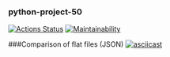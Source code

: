 ### python-project-50
[![Actions Status](https://github.com/AlexVSSP/python-project-50/workflows/hexlet-check/badge.svg)](https://github.com/AlexVSSP/python-project-50/actions)
[![Maintainability](https://api.codeclimate.com/v1/badges/6a419b22b1daf6cc6550/maintainability)](https://codeclimate.com/github/AlexVSSP/python-project-50/maintainability)

###Comparison of flat files (JSON)
[![asciicast](https://asciinema.org/a/518768.svg)](https://asciinema.org/a/518768)